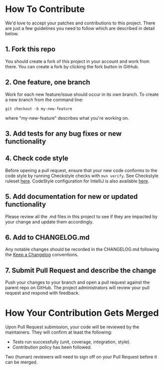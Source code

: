 # How To Contribute

We'd love to accept your patches and contributions to this project. There are just a few guidelines you need to follow which are described in detail below.

## 1. Fork this repo

You should create a fork of this project in your account and work from there. You can create a fork by clicking the fork button in GitHub.

## 2. One feature, one branch

Work for each new feature/issue should occur in its own branch. To create a new branch from the command line:
```shell
git checkout -b my-new-feature
```
where "my-new-feature" describes what you're working on.

## 3. Add tests for any bug fixes or new functionality

## 4. Check code style

Before opening a pull request, ensure that your new code conforms to the code style by running Checkstyle checks with `mvn verify`. See Checkstyle ruleset [here](build/checkstyle_rules.xml). 
CodeStyle configuration for IntelliJ is also available [here](build/codeStyleFormatter.xml).

## 5. Add documentation for new or updated functionality

Please review all the .md files in this project to see if they are impacted by your change and update them accordingly.

## 6. Add to CHANGELOG.md

Any notable changes should be recorded in the CHANGELOG.md following the [Keep a Changelog](https://keepachangelog.com/en/1.0.0/) conventions.

## 7. Submit Pull Request and describe the change

Push your changes to your branch and open a pull request against the parent repo on GitHub. The project administrators will review your pull request and respond with feedback.

# How Your Contribution Gets Merged

Upon Pull Request submission, your code will be reviewed by the maintainers. They will confirm at least the following:

- Tests run successfully (unit, coverage, integration, style).
- Contribution policy has been followed.

Two (human) reviewers will need to sign off on your Pull Request before it can be merged.
